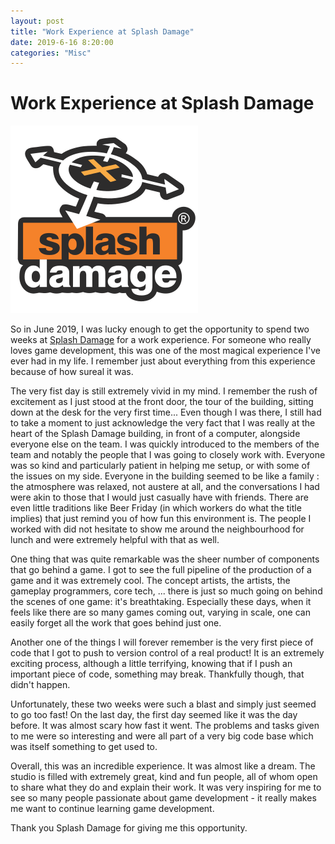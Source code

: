 ```yaml
---
layout: post
title: "Work Experience at Splash Damage"
date: 2019-6-16 8:20:00
categories: "Misc"
---
```


# Work Experience at Splash Damage

![photo](/assets/300px-Splash_Damage_logo.png)

So in June 2019, I was lucky enough to get the opportunity to spend two weeks at [Splash Damage](https://www.splashdamage.com/) for a work experience. For someone who really loves game development, this was one of the most magical experience I've ever had in my life. I remember just about everything from this experience because of how sureal it was.

The very fist day is still extremely vivid in my mind. I remember the rush of excitement as I just stood at the front door, the tour of the building, sitting down at the desk for the very first time... Even though I was there, I still had to take a moment to just acknowledge the very fact that I was really at the heart of the Splash Damage building, in front of a computer, alongside everyone else on the team. I was quickly introduced to the members of the team and notably the people that I was going to closely work with. Everyone was so kind and particularly patient in helping me setup, or with some of the issues on my side. Everyone in the building seemed to be like a family : the atmosphere was relaxed, not austere at all, and the conversations I had were akin to those that I would just casually have with friends. There are even little traditions like Beer Friday (in which workers do what the title implies) that just remind you of how fun this environment is. The people I worked with did not hesitate to show me around the neighbourhood for lunch and were extremely helpful with that as well.

One thing that was quite remarkable was the sheer number of components that go behind a game. I got to see the full pipeline of the production of a game and it was extremely cool. The concept artists, the artists, the gameplay programmers, core tech, ... there is just so much going on behind the scenes of one game: it's breathtaking. Especially these days, when it feels like there are so many games coming out, varying in scale, one can easily forget all the work that goes behind just one.

Another one of the things I will forever remember is the very first piece of code that I got to push to version control of a real product! It is an extremely exciting process, although a little terrifying, knowing that if I push an important piece of code, something may break. Thankfully though, that didn't happen.

Unfortunately, these two weeks were such a blast and simply just seemed to go too fast! On the last day, the first day seemed like it was the day before. It was almost scary how fast it went. The problems and tasks given to me were so interesting and were all part of a very big code base which was itself something to get used to.

Overall, this was an incredible experience. It was almost like a dream. The studio is filled with extremely great, kind and fun people, all of whom open to share what they do and explain their work. It was very inspiring for me to see so many people passionate about game development - it really makes me want to continue learning game development.

Thank you Splash Damage for giving me this opportunity. 
